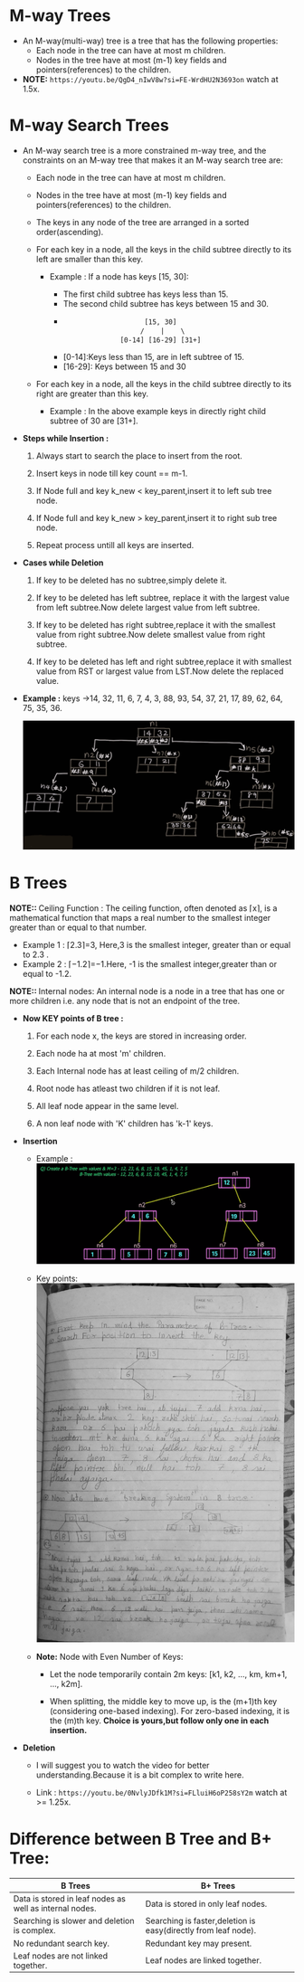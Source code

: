 # M-way Trees

- An M-way(multi-way) tree is a tree that has the following properties:
  - Each node in the tree can have at most m children.
  - Nodes in the tree have at most (m-1) key fields and pointers(references) to the children.
- <b>NOTE:</b> `https://youtu.be/QgD4_nIwV8w?si=FE-WrdHU2N3693on` watch at 1.5x.

# M-way Search Trees

- An M-way search tree is a more constrained m-way tree, and the constraints on an M-way tree that makes it an M-way search tree are:

  - Each node in the tree can have at most m children.

  - Nodes in the tree have at most (m-1) key fields and pointers(references) to the children.

  - The keys in any node of the tree are arranged in a sorted order(ascending).

  - For each key in a node, all the keys in the child subtree directly to its left are smaller than this key.

    - Example : If a node has keys [15, 30]:

      - The first child subtree has keys less than 15.
      - The second child subtree has keys between 15 and 30.
      -                         [15, 30]
                               /    |    \
                          [0-14] [16-29] [31+]
      - [0-14]:Keys less than 15, are in left subtree of 15.
      - [16-29]: Keys between 15 and 30

  - For each key in a node, all the keys in the child subtree directly to its right are greater than this key.

    - Example : In the above example keys in directly right child subtree of 30 are [31+].

- <b>Steps while Insertion :</b>

  1. Always start to search the place to insert from the root.

  2. Insert keys in node till key count == m-1.

  3. If Node full and key k_new < key_parent,insert it to left sub tree node.

  4. If Node full and key k_new > key_parent,insert it to right sub tree node.

  5. Repeat process untill all keys are inserted.

- <b>Cases while Deletion</b>

  1. If key to be deleted has no subtree,simply delete it.

  2. If key to be deleted has left subtree, replace it with the largest value from left subtree.Now delete largest value from left subtree.

  3. If key to be deleted has right subtree,replace it with the smallest value from right subtree.Now delete smallest value from right subtree.

  4. If key to be deleted has left and right subtree,replace it with smallest value from RST or largest value from LST.Now delete the replaced value.

- <b>Example :</b> keys ->14, 32, 11, 6, 7, 4, 3, 88, 93, 54, 37, 21, 17, 89, 62, 64, 75, 35, 36.

  ![alt text](images/M_Way_Tree.png)

# B Trees

<b>NOTE:: </b>Ceiling Function : The ceiling function, often denoted as ⌈x⌉, is a mathematical function that maps a real number to the smallest integer greater than or equal to that number.

- Example 1 : ⌈2.3⌉=3, Here,3 is the smallest integer, greater than or equal to 2.3 .
- Example 2 : ⌈−1.2⌉=−1.Here, -1 is the smallest integer,greater than or equal to -1.2.

<b>NOTE:: </b>Internal nodes: An internal node is a node in a tree that has one or more children i.e. any node that is not an endpoint of the tree.

- <b>Now KEY points of B tree :</b>

  1. For each node x, the keys are stored in increasing order.

  2. Each node ha at most 'm' children.

  3. Each Internal node has at least ceiling of m/2 children.

  4. Root node has atleast two children if it is not leaf.

  5. All leaf node appear in the same level.

  6. A non leaf node with 'K' children has 'k-1' keys.

- <b>Insertion</b>

  - Example :
    ![alt text](<images/B tree.png>)

  - Key points:
    ![alt text](<images/b tree explain.jpg>)

  - <b>Note:</b> Node with Even Number of Keys:

    - Let the node temporarily contain 2m keys: [k1, k2, ..., km, km+1, ..., k2m].

    - When splitting, the middle key to move up, is the (m+1)th key (considering one-based indexing). For zero-based indexing, it is the (m)th key. <b>Choice is yours,but follow only one in each insertion.</b>

- <b>Deletion</b>

  - I will suggest you to watch the video for better understanding.Because it is a bit complex to write here.

  - Link : `https://youtu.be/0NvlyJDfk1M?si=FLluiH6oP258sY2m` watch at >= 1.25x.

# Difference between B Tree and B+ Tree:

| B Trees                                                 | B+ Trees                                                       |
| ------------------------------------------------------- | -------------------------------------------------------------- |
| Data is stored in leaf nodes as well as internal nodes. | Data is stored in only leaf nodes.                             |
| Searching is slower and deletion is complex.            | Searching is faster,deletion is easy(directly from leaf node). |
| No redundant search key.                                | Redundant key may present.                                     |
| Leaf nodes are not linked together.                     | Leaf nodes are linked together.                                |
